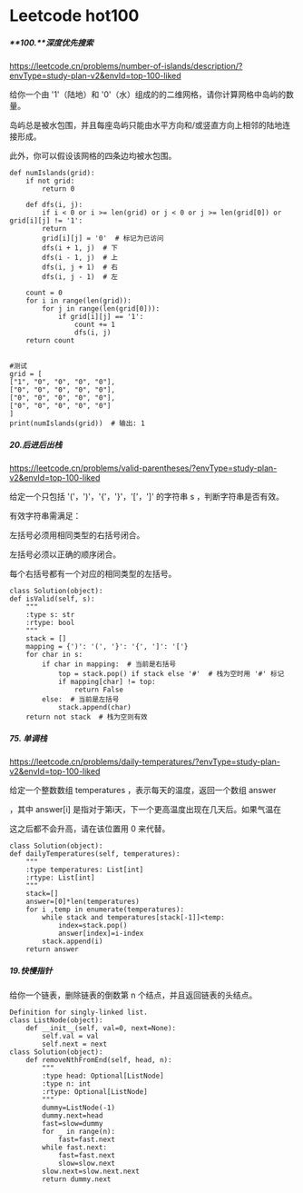# Leetcode hot100
##### **100.**深度优先搜索
https://leetcode.cn/problems/number-of-islands/description/?envType=study-plan-v2&envId=top-100-liked

给你一个由 '1'（陆地）和 '0'（水）组成的的二维网格，请你计算网格中岛屿的数量。

岛屿总是被水包围，并且每座岛屿只能由水平方向和/或竖直方向上相邻的陆地连接形成。

此外，你可以假设该网格的四条边均被水包围。



    def numIslands(grid):
        if not grid:
            return 0

        def dfs(i, j):
            if i < 0 or i >= len(grid) or j < 0 or j >= len(grid[0]) or grid[i][j] != '1':
            return
            grid[i][j] = '0'  # 标记为已访问
            dfs(i + 1, j)  # 下
            dfs(i - 1, j)  # 上
            dfs(i, j + 1)  # 右
            dfs(i, j - 1)  # 左

        count = 0
        for i in range(len(grid)):
            for j in range(len(grid[0])):
                if grid[i][j] == '1':
                    count += 1
                    dfs(i, j)
        return count


    #测试
    grid = [
    ["1", "0", "0", "0", "0"],
    ["0", "0", "0", "0", "0"],
    ["0", "0", "0", "0", "0"],
    ["0", "0", "0", "0", "0"]
    ]
    print(numIslands(grid))  # 输出: 1
##### 20.后进后出栈
https://leetcode.cn/problems/valid-parentheses/?envType=study-plan-v2&envId=top-100-liked

给定一个只包括 '('，')'，'{'，'}'，'['，']' 的字符串 s ，判断字符串是否有效。

有效字符串需满足：

左括号必须用相同类型的右括号闭合。

左括号必须以正确的顺序闭合。

每个右括号都有一个对应的相同类型的左括号。
    
    class Solution(object):
    def isValid(self, s):
        """
        :type s: str
        :rtype: bool
        """
        stack = []
        mapping = {')': '(', '}': '{', ']': '['}
        for char in s:
            if char in mapping:  # 当前是右括号
                top = stack.pop() if stack else '#'  # 栈为空时用 '#' 标记
                if mapping[char] != top:
                    return False
            else:  # 当前是左括号
                stack.append(char)
        return not stack  # 栈为空则有效
##### 75. 单调栈
https://leetcode.cn/problems/daily-temperatures/?envType=study-plan-v2&envId=top-100-liked

给定一个整数数组 temperatures ，表示每天的温度，返回一个数组 answer 

，其中 answer[i] 是指对于第i天，下一个更高温度出现在几天后。如果气温在

这之后都不会升高，请在该位置用 0 来代替。
    
    class Solution(object):
    def dailyTemperatures(self, temperatures):
        """
        :type temperatures: List[int]
        :rtype: List[int]
        """
        stack=[]
        answer=[0]*len(temperatures)
        for i ,temp in enumerate(temperatures):
            while stack and temperatures[stack[-1]]<temp:
                index=stack.pop()
                answer[index]=i-index
            stack.append(i)
        return answer
  
##### 19.快慢指针

给你一个链表，删除链表的倒数第 n 个结点，并且返回链表的头结点。
    
       
    Definition for singly-linked list.
    class ListNode(object):
        def __init__(self, val=0, next=None):
            self.val = val
            self.next = next
    class Solution(object):
        def removeNthFromEnd(self, head, n):
            """
            :type head: Optional[ListNode]
            :type n: int
            :rtype: Optional[ListNode]
            """
            dummy=ListNode(-1)
            dummy.next=head
            fast=slow=dummy
            for _ in range(n):
                fast=fast.next
            while fast.next:
                fast=fast.next
                slow=slow.next
            slow.next=slow.next.next
            return dummy.next
